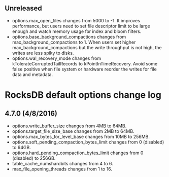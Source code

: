 ## Unreleased
* options.max_open_files changes from 5000 to -1. It improves performance, but users need to set file descriptor limit to be large enough and watch memory usage for index and bloom filters.
* options.base_background_compactions changes from max_background_compactions to 1. When users set higher max_background_compactions but the write throughput is not high, the writes are less spiky to disks.
* options.wal_recovery_mode changes from kTolerateCorruptedTailRecords to kPointInTimeRecovery. Avoid some false positive when file system or hardware reorder the writes for file data and metadata.

# RocksDB default options change log
## 4.7.0 (4/8/2016)
* options.write_buffer_size changes from 4MB to 64MB.
* options.target_file_size_base changes from 2MB to 64MB.
* options.max_bytes_for_level_base changes from 10MB to 256MB.
* options.soft_pending_compaction_bytes_limit changes from 0 (disabled) to 64GB.
* options.hard_pending_compaction_bytes_limit changes from 0 (disabled) to 256GB.
* table_cache_numshardbits changes from 4 to 6.
* max_file_opening_threads changes from 1 to 16.
